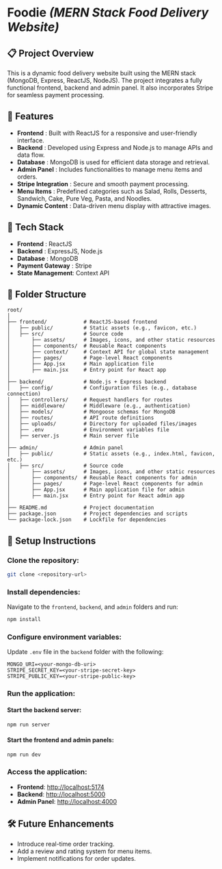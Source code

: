 # Foodie *(MERN Stack Food Delivery Website)*

## 📋 Project Overview
This is a dynamic food delivery website built using the MERN stack (MongoDB, Express, ReactJS, NodeJS). The project integrates a fully functional frontend, backend and admin panel. It also incorporates Stripe for seamless payment processing.

## 🌟 Features
- **Frontend** : Built with ReactJS for a responsive and user-friendly interface.
- **Backend** : Developed using Express and Node.js to manage APIs and data flow.
- **Database** : MongoDB is used for efficient data storage and retrieval.
- **Admin Panel** : Includes functionalities to manage menu items and orders.
- **Stripe Integration** : Secure and smooth payment processing.
- **Menu Items** : Predefined categories such as Salad, Rolls, Desserts, Sandwich, Cake, Pure Veg, Pasta, and Noodles.
- **Dynamic Content** : Data-driven menu display with attractive images.

## 🚀 Tech Stack
- **Frontend** : ReactJS
- **Backend** : ExpressJS, Node.js
- **Database** : MongoDB
- **Payment Gateway** : Stripe
- **State Management**: Context API

## 📂 Folder Structure
```plaintext
root/
│
├── frontend/            # ReactJS-based frontend
│   ├── public/          # Static assets (e.g., favicon, etc.)
│   ├── src/             # Source code
│       ├── assets/      # Images, icons, and other static resources
│       ├── components/  # Reusable React components
│       ├── context/     # Context API for global state management
│       ├── pages/       # Page-level React components
│       ├── App.jsx      # Main application file
│       ├── main.jsx     # Entry point for React app
│
├── backend/             # Node.js + Express backend
│   ├── config/          # Configuration files (e.g., database connection)
│   ├── controllers/     # Request handlers for routes
│   ├── middleware/      # Middleware (e.g., authentication)
│   ├── models/          # Mongoose schemas for MongoDB
│   ├── routes/          # API route definitions
│   ├── uploads/         # Directory for uploaded files/images
│   ├── .env             # Environment variables file
│   ├── server.js        # Main server file
│
├── admin/               # Admin panel
│   ├── public/          # Static assets (e.g., index.html, favicon, etc.)
│   ├── src/             # Source code
│       ├── assets/      # Images, icons, and other static resources
│       ├── components/  # Reusable React components for admin
│       ├── pages/       # Page-level React components for admin
│       ├── App.jsx      # Main application file for admin
│       ├── main.jsx     # Entry point for React admin app
│
├── README.md            # Project documentation
├── package.json         # Project dependencies and scripts
└── package-lock.json    # Lockfile for dependencies
```
## 🔧 Setup Instructions

### Clone the repository:
```bash
git clone <repository-url>
```

### Install dependencies:
Navigate to the `frontend`, `backend`, and `admin` folders and run:
```bash
npm install
```

### Configure environment variables:
Update `.env` file in the `backend` folder with the following:
```env
MONGO_URI=<your-mongo-db-uri>
STRIPE_SECRET_KEY=<your-stripe-secret-key>
STRIPE_PUBLIC_KEY=<your-stripe-public-key>
```

### Run the application:
#### Start the backend server:
```bash
npm run server
```

#### Start the frontend and admin panels:
```bash
npm run dev
```

### Access the application:
- **Frontend**: [http://localhost:5174](http://localhost:5174)  
- **Backend**: [http://localhost:5000](http://localhost:4000)  
- **Admin Panel**: [http://localhost:4000](http://localhost:4000)

## 🛠️ Future Enhancements
- Introduce real-time order tracking.
- Add a review and rating system for menu items.
- Implement notifications for order updates.
